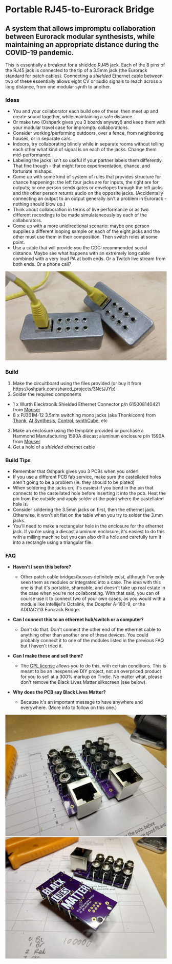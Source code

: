 # Portable RJ45-to-Eurorack Bridge

## A system that allows impromptu collaboration between Eurorack modular synthesists, while maintaining an appropriate distance during the COVID-19 pandemic.

This is essentially a breakout for a shielded RJ45 jack. Each of the 8 pins of the RJ45 jack is connected to the tip of a 3.5mm jack (the Eurorack standard for patch cables). Connecting a *shielded* Ethernet cable between two of these essentially allows eight CV or audio signals to reach across a long distance, from one modular synth to another.

### Ideas

* You and your collaborator each build one of these, then meet up and create sound together, while maintaining a safe distance.
* Or make two (Oshpark gives you 3 boards anyway!) and keep them with your modular travel case for impromptu collaborations.
* Consider working/performing outdoors, over a fence, from neighboring houses, or in separate cars.
* Indoors, try collaborating blindly while in separate rooms without telling each other what kind of signal is on each of the jacks. Change them mid-performance.
* Labeling the jacks isn't so useful if your partner labels them differently. That fine though - that might force experimentation, chance, and fortunate mishaps.
* Come up with some kind of system of rules that provides structure for chance happenings: the left four jacks are for inputs, the right are for outputs; or one person sends gates or envelopes through the left jacks and the other person returns audio on the opposite jacks. (Accidentally connecting an output to an output generally isn't a problem in Eurorack - nothing should blow up.)
* Think about collaboration in terms of live performance or as two different recordings to be made simulataneously by each of the collaborators.
* Come up with a more unidirectional scenario: maybe one person supplies a different looping sample on each of the eight jacks and the other must use them in their composition. Then switch roles at some point.
* Use a cable that will provide you the CDC-recommended social distance. Maybe see what happens with an extremely long cable combined with a very loud PA at both ends. Or a Twitch live stream from both ends. Or a phone call?

![Two Units with Yellow Cable and Aluminum Enclosure](/photos/two_units_with_yellow_cable.jpg)

### Build

1. Make the circuitboard using the files provided (or buy it from https://oshpark.com/shared_projects/3NctJJYb)
2. Solder the required components
  * 1 x Wurth Elecktronik Shielded Ethernet Connector p/n 615008140421 from [Mouser](https://www.mouser.com/ProductDetail/Wurth-Elektronik/615008140421?qs=%2Fha2pyFadujj32eJSvwd90ECqRKXOEYbwVGH%2FNq2N1eMDIxBQFOhvg%3D%3D)
  * 8 x PJ301M-12 3.5mm switching mono jacks (aka Thonkiconn) from [Thonk](https://www.thonk.co.uk/shop/3-5mm-jacks/), [AI Synthesis](https://aisynthesis.com/product/3-5mm-eurorack-jack-thonk-pj301m-12/), [Control](https://www.ctrl-mod.com/products/3-5mm-eurorack-jacks), [synthCube](https://synthcube.com/cart/3-5mm-euro-jacks), etc
3. Make an enclosure using the template provided or purchase a Hammond Manufacturing 1590A diecast aluminum enclosure p/n 1590A from [Mouser](https://www.mouser.com/ProductDetail/Hammond-Manufacturing/1590A?qs=lxPAlgZqN%2Fx6Rw4O%2FIXFww%3D%3D)
4. Get a hold of a *shielded* ethernet cable  

### Build Tips

* Remember that Oshpark gives you 3 PCBs when you order!
* If you use a different PCB fab service, make sure the castellated holes aren't going to be a problem (ie: they should to be plated)
* When soldering the jacks on, it's easiest if you bend in the pin that connects to the castellated hole before inserting it into the pcb. Heat the pin from the outside and apply solder at the point where the castellated hole is.
* Consider soldering the 3.5mm jacks on first, then the ethernet jack. Otherwise, it won't sit flat on the table when you try to solder the 3.mm jacks.
* You'll need to make a rectangular hole in the enclosure for the ethernet jack. If you're using a diecast aluminum enclosure, it's easiest to do this with a milling machine but you can also drill a hole and carefully turn it into a rectangle using a triangular file.

### FAQ

- **Haven't I seen this before?**
  - Other patch cable bridges/busses definitely exist, although I've only seen them as modules or integrated into a case. The idea with this one is that it's portable, shareable, and doesn't take up real estate in the case when you're not collaborating. With that said, you can of course use it to connect two of your own cases, as you would with a module like Intellijel's Octalink, the Doepfer A-180-9, or the ADDAC213 Eurorack Bridge.

- **Can I connect this to an ethernet hub/switch or a computer?**
  - Don't do that. Don't connect the other end of the ethernet cable to anything other than another one of these devices. You could probably connect it to one of the modules listed in the previous FAQ but I haven't tried it.

- **Can I make these and sell them?**
  - The [GPL license](https://github.com/rahji/rj45eurorackbridge/blob/master/LICENSE) allows you to do this, with certain conditions. This is meant to be an inexpensive DIY project, not an overpriced product for you to sell at a 300% markup on Tindie. No matter what, please don't remove the Black Lives Matter silkscreen (see below).

- **Why does the PCB say Black Lives Matter?**
  - Because it's an important message to have anywhere and everywhere. (More info to follow on this one.)

![Two PCBs, After Soldering](/photos/two_units_after_soldering.jpg)
![Two PCBs, Front and Back](/photos/pcb_back_and_front.jpg)

